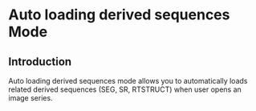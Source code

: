 # Auto loading derived sequences Mode

## Introduction
Auto loading derived sequences mode allows you to automatically loads related derived sequences (SEG, SR, RTSTRUCT) when user opens an image series.
